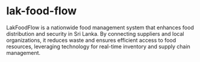 # lak-food-flow
LakFoodFlow is a nationwide food management system that enhances food distribution and security in Sri Lanka. By connecting suppliers and local organizations, it reduces waste and ensures efficient access to food resources, leveraging technology for real-time inventory and supply chain management.
